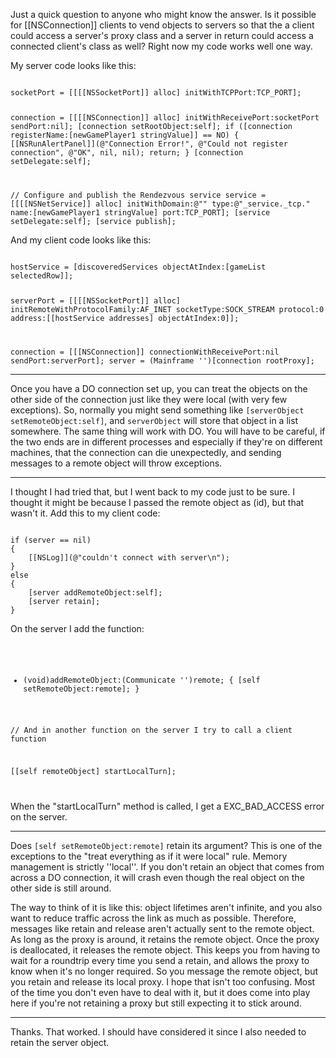 Just a quick question to anyone who might know the answer.  Is it possible for [[NSConnection]] clients to vend objects to servers so that the a client could access a server's proxy class and a server in return could access a connected client's class as well?  Right now my code works well one way.

My server code looks like this:

<code>
socketPort = [[[[NSSocketPort]] alloc] initWithTCPPort:TCP_PORT];

connection = [[[[NSConnection]] alloc] initWithReceivePort:socketPort sendPort:nil];
[connection setRootObject:self];
if ([connection registerName:[newGamePlayer1 stringValue]] == NO)
{
	[[NSRunAlertPanel]](@"Connection Error!", @"Could not register connection", @"OK", nil, nil);
	return;
}
[connection setDelegate:self];

// Configure and publish the Rendezvous service
service = [[[[NSNetService]] alloc] initWithDomain:@""
		    type:@"_service._tcp."
		    name:[newGamePlayer1 stringValue]
		    port:TCP_PORT];
[service setDelegate:self];
[service publish];
</code>

And my client code looks like this:

<code>
hostService = [discoveredServices objectAtIndex:[gameList selectedRow]];

serverPort = [[[[NSSocketPort]] alloc]
	initRemoteWithProtocolFamily:AF_INET
	socketType:SOCK_STREAM
	protocol:0
	address:[[hostService addresses] objectAtIndex:0]];

connection = [[[NSConnection]] connectionWithReceivePort:nil sendPort:serverPort];
server = (Mainframe '')[connection rootProxy];
</code>

----

Once you have a DO connection set up, you can treat the objects on the other side of the connection just like they were local (with very few exceptions). So, normally you might send something like <code>[serverObject setRemoteObject:self]</code>, and <code>serverObject</code> will store that object in a list somewhere. The same thing will work with DO. You will have to be careful, if the two ends are in different processes and especially if they're on different machines, that the connection can die unexpectedly, and sending messages to a remote object will throw exceptions.

----

I thought I had tried that, but I went back to my code just to be sure.  I thought it might be because I passed the remote object as (id), but that wasn't it.  Add this to my client code:

<code>
if (server == nil)
{
	[[NSLog]](@"couldn't connect with server\n");
}
else
{
	[server addRemoteObject:self];
	[server retain];
}
</code>

On the server I add the function:

<code>

- (void)addRemoteObject:(Communicate '')remote;
{
	[self setRemoteObject:remote];
}

// And in another function on the server I try to call a client function

[[self remoteObject] startLocalTurn];

</code>

When the "startLocalTurn" method is called, I get a EXC_BAD_ACCESS error on the server.

----

Does <code>[self setRemoteObject:remote]</code> retain its argument? This is one of the exceptions to the "treat everything as if it were local" rule. Memory management is strictly ''local''. If you don't retain an object that comes from across a DO connection, it will crash even though the real object on the other side is still around.

The way to think of it is like this: object lifetimes aren't infinite, and you also want to reduce traffic across the link as much as possible. Therefore, messages like retain and release aren't actually sent to the remote object. As long as the proxy is around, it retains the remote object. Once the proxy is deallocated, it releases the remote object. This keeps you from having to wait for a roundtrip every time you send a retain, and allows the proxy to know when it's no longer required. So you message the remote object, but you retain and release its local proxy. I hope that isn't too confusing. Most of the time you don't even have to deal with it, but it does come into play here if you're not retaining a proxy but still expecting it to stick around.

----

Thanks.  That worked.  I should have considered it since I also needed to retain the server object.